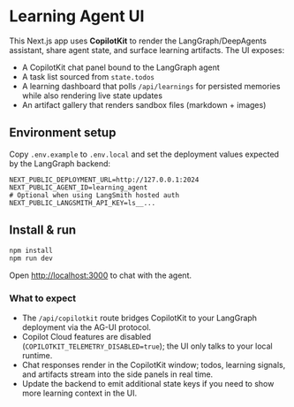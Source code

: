 # Learning Agent UI

This Next.js app uses **CopilotKit** to render the LangGraph/DeepAgents assistant, share agent state, and surface learning artifacts. The UI exposes:

- A CopilotKit chat panel bound to the LangGraph agent
- A task list sourced from `state.todos`
- A learning dashboard that polls `/api/learnings` for persisted memories while also rendering live state updates
- An artifact gallery that renders sandbox files (markdown + images)

## Environment setup

Copy `.env.example` to `.env.local` and set the deployment values expected by the LangGraph backend:

```env
NEXT_PUBLIC_DEPLOYMENT_URL=http://127.0.0.1:2024
NEXT_PUBLIC_AGENT_ID=learning_agent
# Optional when using LangSmith hosted auth
NEXT_PUBLIC_LANGSMITH_API_KEY=ls__...
```

## Install & run

```bash
npm install
npm run dev
```

Open [http://localhost:3000](http://localhost:3000) to chat with the agent.

### What to expect

- The `/api/copilotkit` route bridges CopilotKit to your LangGraph deployment via the AG-UI protocol.
- Copilot Cloud features are disabled (`COPILOTKIT_TELEMETRY_DISABLED=true`); the UI only talks to your local runtime.
- Chat responses render in the CopilotKit window; todos, learning signals, and artifacts stream into the side panels in real time.
- Update the backend to emit additional state keys if you need to show more learning context in the UI.
